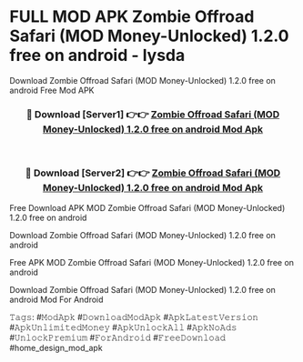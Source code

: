 # FULL MOD APK Zombie Offroad Safari (MOD Money-Unlocked) 1.2.0 free on android - lysda
Download Zombie Offroad Safari (MOD Money-Unlocked) 1.2.0 free on android Free Mod APK

<div align="center">
<h3>🔴 Download [Server1] 👉👉 <a href="https://apk-comot.site?title=Zombie_Offroad_Safari_(MOD_Money-Unlocked)_1.2.0_free_on_android">Zombie Offroad Safari (MOD Money-Unlocked) 1.2.0 free on android Mod Apk</a></h3><br>

<h3>🔴 Download [Server2] 👉👉 <a href="https://apk-comot.site?title=Zombie_Offroad_Safari_(MOD_Money-Unlocked)_1.2.0_free_on_android">Zombie Offroad Safari (MOD Money-Unlocked) 1.2.0 free on android Mod Apk</a></h3>
</div>


Free Download APK MOD Zombie Offroad Safari (MOD Money-Unlocked) 1.2.0 free on android

Download Zombie Offroad Safari (MOD Money-Unlocked) 1.2.0 free on android 

Free APK MOD Zombie Offroad Safari (MOD Money-Unlocked) 1.2.0 free on android 

Download Zombie Offroad Safari (MOD Money-Unlocked) 1.2.0 free on android Mod For Android

𝚃𝚊𝚐𝚜: #𝙼𝚘𝚍𝙰𝚙𝚔 #𝙳𝚘𝚠𝚗𝚕𝚘𝚊𝚍𝙼𝚘𝚍𝙰𝚙𝚔 #𝙰𝚙𝚔𝙻𝚊𝚝𝚎𝚜𝚝𝚅𝚎𝚛𝚜𝚒𝚘𝚗 #𝙰𝚙𝚔𝚄𝚗𝚕𝚒𝚖𝚒𝚝𝚎𝚍𝙼𝚘𝚗𝚎𝚢 #𝙰𝚙𝚔𝚄𝚗𝚕𝚘𝚌𝚔𝙰𝚕𝚕 #𝙰𝚙𝚔𝙽𝚘𝙰𝚍𝚜 #𝚄𝚗𝚕𝚘𝚌𝚔𝙿𝚛𝚎𝚖𝚒𝚞𝚖 #𝙵𝚘𝚛𝙰𝚗𝚍𝚛𝚘𝚒𝚍 #𝙵𝚛𝚎𝚎𝙳𝚘𝚠𝚗𝚕𝚘𝚊𝚍 #home_design_mod_apk